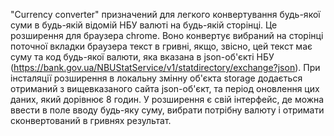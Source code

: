 "Currency converter" призначений для легкого конвертування будь-якої суми в будь-якій відомій НБУ валюті на будь-якій сторінці.
Це розширення для браузера chrome. Воно конвертує вибраний на сторінці поточної вкладки браузера текст в гривні, якщо, звісно, цей текст має суму та код будь-якої валюти, яка вказана в json-об'єкті НБУ (https://bank.gov.ua/NBUStatService/v1/statdirectory/exchange?json).
При інсталяції розширення в локальну змінну об'єкта storage додається отриманий з вищевказаного сайта json-об'єкт, та період оновлення цих даних, який дорівнює 8 годин.
У розширення є свій інтерфейс, де можна ввести в поле вводу будь-яку суму, вибрати потрібну валюту і отримати сконвертований в гривнях результат.
